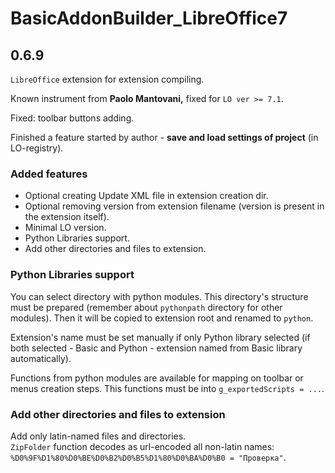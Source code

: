 # BasicAddonBuilder_LibreOffice7 

## 0.6.9

`LibreOffice` extension for extension compiling.  

Known instrument from **Paolo Mantovani,** fixed for `LO ver >= 7.1`.

Fixed: toolbar buttons adding.

Finished a feature started by author - **save and load settings of project** (in LO-registry).

### Added features

- Optional creating Update XML file in extension creation dir.
- Optional removing version from extension filename (version is present in the extension itself).  
- Minimal LO version.
- Python Libraries support.  
- Add other directories and files to extension.
### Python Libraries support

You can select directory with python modules. This directory's structure must be prepared (remember about `pythonpath` directory for other modules). Then it will be copied to extension root and renamed to `python`.  

Extension's name must be set manually if only Python library selected (if both selected - Basic and Python - extension named from Basic library automatically).

Functions from python modules are available for mapping on toolbar or menus creation steps. This functions must be into `g_exportedScripts = ...`.


### Add other directories and files to extension
Add only latin-named files and directories.  
`ZipFolder` function decodes as url-encoded all non-latin names:  
`%D0%9F%D1%80%D0%BE%D0%B2%D0%B5%D1%80%D0%BA%D0%B0 = "Проверка"`.